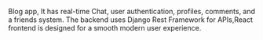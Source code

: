 Blog app, It has real-time Chat, user authentication, profiles, comments, and a friends system. The backend uses Django Rest Framework for APIs,React frontend is designed for a smooth modern user experience. 
